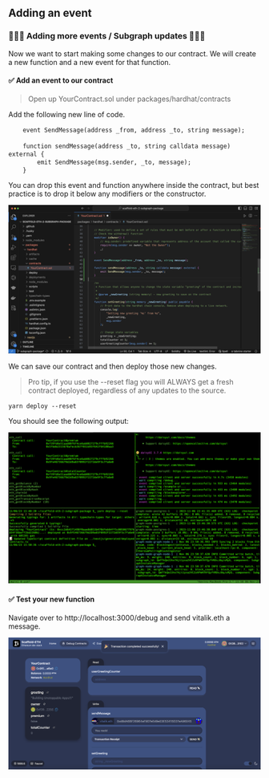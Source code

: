 ## Adding an event

### 🧑🏼‍💻 Adding more events / Subgraph updates 👩🏽‍💻

Now we want to start making some changes to our contract. We will create a new function and a new event for that function.

#### ✅ Add an event to our contract

> Open up YourContract.sol under packages/hardhat/contracts

Add the following new line of code.

```
    event SendMessage(address _from, address _to, string message);

    function sendMessage(address _to, string calldata message) external {
        emit SendMessage(msg.sender, _to, message);
    }
```

You can drop this event and function anywhere inside the contract, but best practice is to drop it below any modifiers or the constructor.

![](/public/images/The_Graph-SE2-Subgraph-package/section-1/Lesson1-1.png)

We can save our contract and then deploy those new changes. 

> Pro tip, if you use the --reset flag you will ALWAYS get a fresh contract deployed, regardless of any updates to the source.

```
yarn deploy --reset
```

You should see the following output:

![](/public/images/The_Graph-SE2-Subgraph-package/section-1/Lesson1-2.png)

#### ✅ Test your new function

Navigate over to http://localhost:3000/debug and send vitalik.eth a message. 

![](/public/images/The_Graph-SE2-Subgraph-package/section-1/Lesson1-3.png)
